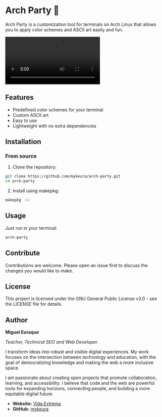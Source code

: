 # Arch Party 🎨

Arch Party is a customization tool for terminals on Arch Linux that allows you to apply color schemes and ASCII art easily and fun.

![Demo de Arch Party](assets/arch-party.mp4)

## Features

- Predefined color schemes for your terminal
- Custom ASCII art
- Easy to use
- Lightweight with no extra dependencies

## Installation

### From source

1. Clone the repository:
```bash
git clone https://github.com/mykeura/arch-party.git
cd arch-party
```

2. Install using makepkg:
```bash
makepkg -si
```

## Usage

Just run in your terminal:

```bash
arch-party
```

## Contribute

Contributions are welcome. Please open an issue first to discuss the changes you would like to make.

## License

This project is licensed under the GNU General Public License v3.0 - see the LICENSE file for details.

## Author

**Miguel Euraque**

_Teacher, Technical SEO and Web Developer._

I transform ideas into robust and visible digital experiences. My work focuses on the intersection between technology and education, with the goal of democratizing knowledge and making the web a more inclusive space.

I am passionate about creating open projects that promote collaboration, learning, and accessibility. I believe that code and the web are powerful tools for expanding horizons, connecting people, and building a more equitable digital future.

- **Website:** [Vida Extrema](https://vidaextrema.org/)
- **GitHub:** [mykeura](https://github.com/mykeura)
